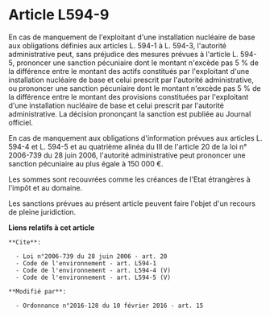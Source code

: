 # Article L594-9

En cas de manquement de l'exploitant d'une installation nucléaire de base aux obligations définies aux articles L. 594-1 à L.
594-3, l'autorité administrative peut, sans préjudice des mesures prévues à l'article L. 594-5, prononcer une sanction
pécuniaire dont le montant n'excède pas 5 % de la différence entre le montant des actifs constitués par l'exploitant d'une
installation nucléaire de base et celui prescrit par l'autorité administrative, ou prononcer une sanction pécuniaire dont le
montant n'excède pas 5 % de la différence entre le montant des provisions constituées par l'exploitant d'une installation
nucléaire de base et celui prescrit par l'autorité administrative. La décision prononçant la sanction est publiée au Journal
officiel. 

En cas de manquement aux obligations d'information prévues aux articles L. 594-4 et L. 594-5 et au quatrième alinéa du III de
l'article 20 de la loi n° 2006-739 du 28 juin 2006, l'autorité administrative peut prononcer une sanction pécuniaire au plus
égale à 150 000 €. 

Les sommes sont recouvrées comme les créances de l'Etat étrangères à l'impôt et au domaine. 

Les sanctions prévues au présent article peuvent faire l'objet d'un recours de pleine juridiction.

**Liens relatifs à cet article**

	**Cite**:

	  - Loi n°2006-739 du 28 juin 2006 - art. 20
	  - Code de l'environnement - art. L594-1
	  - Code de l'environnement - art. L594-4 (V)
	  - Code de l'environnement - art. L594-5 (V)

	**Modifié par**:

	  - Ordonnance n°2016-128 du 10 février 2016 - art. 15
